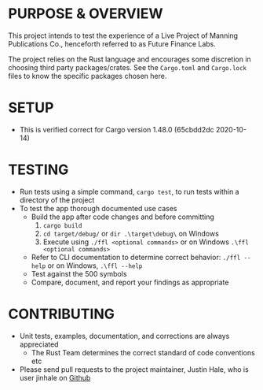 # PURPOSE & OVERVIEW

This project intends to test the experience of a Live Project of
Manning Publications Co., henceforth referred to as Future Finance
Labs.

The project relies on the Rust language and encourages some discretion
in choosing third party packages/crates. See the `Cargo.toml` and
`Cargo.lock` files to know the specific packages chosen here.

# SETUP

- This is verified correct for Cargo version 1.48.0 (65cbdd2dc 2020-10-14)

# TESTING

- Run tests using a simple command, `cargo test`, to run tests within
  a directory of the project
- To test the app thorough documented use cases
  - Build the app after code changes and before committing
    1. `cargo build`
	2. `cd target/debug/` or `dir .\target\debug\` on Windows
	3. Execute using `./ffl <optional commands>` or on Windows `.\ffl <optional commands>`
  - Refer to CLI documentation to determine correct behavior: `./ffl --help` or on Windows, `.\ffl --help`
  - Test against the 500 symbols
  - Compare, document, and report your findings as appropriate

# CONTRIBUTING

- Unit tests, examples, documentation, and corrections are always appreciated
  - The Rust Team determines the correct standard of code conventions
    etc
- Please send pull requests to the project maintainer, Justin Hale,
  who is user jinhale on
  [Github](https://github.com/jinhale/future-finance-labs/blob/main/src/aggregates/mod.rs)
